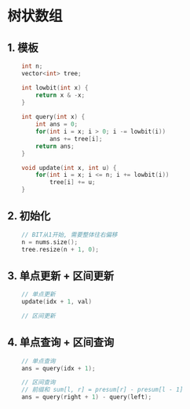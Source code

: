 # 树状数组

## 1. 模板

```c++
    int n;
    vector<int> tree;

    int lowbit(int x) {
        return x & -x;
    }
    
    int query(int x) {
        int ans = 0;
        for(int i = x; i > 0; i -= lowbit(i))
            ans += tree[i];
        return ans;
    }

    void update(int x, int u) {
        for(int i = x; i <= n; i += lowbit(i))
            tree[i] += u;
    }
```

## 2. 初始化

```c++
    // BIT从1开始, 需要整体往右偏移
    n = nums.size();
    tree.resize(n + 1, 0);
```

## 3. 单点更新 + 区间更新

```c++
    // 单点更新
    update(idx + 1, val)

    // 区间更新

```

## 4. 单点查询 + 区间查询

```c++
    // 单点查询
    ans = query(idx + 1);

    // 区间查询
    // 前缀和 sum[l, r] = presum[r] - presum[l - 1]
    ans = query(right + 1) - query(left);
```
